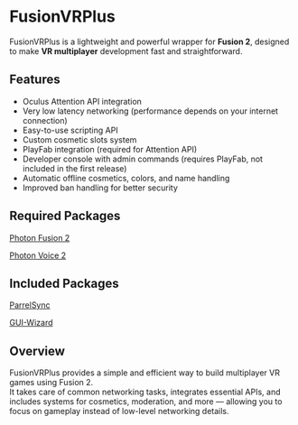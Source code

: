 # FusionVRPlus

FusionVRPlus is a lightweight and powerful wrapper for **Fusion 2**, designed to make **VR multiplayer** development fast and straightforward.

## Features

- Oculus Attention API integration  
- Very low latency networking (performance depends on your internet connection)  
- Easy-to-use scripting API  
- Custom cosmetic slots system  
- PlayFab integration (required for Attention API)  
- Developer console with admin commands (requires PlayFab, not included in the first release)  
- Automatic offline cosmetics, colors, and name handling  
- Improved ban handling for better security

## Required Packages

[Photon Fusion 2](https://assetstore.unity.com/packages/tools/network/photon-fusion-267958)

[Photon Voice 2](https://assetstore.unity.com/packages/tools/audio/photon-voice-2-130518)

## Included Packages
[ParrelSync](https://github.com/VeriorPies/ParrelSync) 

[GUI-Wizard](https://github.com/OverlayCS/GUI-Wizard)

## Overview

FusionVRPlus provides a simple and efficient way to build multiplayer VR games using Fusion 2.  
It takes care of common networking tasks, integrates essential APIs, and includes systems for cosmetics, moderation, and more — allowing you to focus on gameplay instead of low-level networking details.

